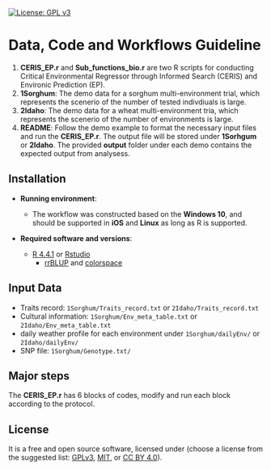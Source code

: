 [![License: GPL v3](https://img.shields.io/badge/License-GPL%20v3-blue.svg)](http://www.gnu.org/licenses/gpl-3.0)

# Data, Code and Workflows Guideline

1. __CERIS_EP.r__ and __Sub_functions_bio.r__ are two R scripts for conducting Critical Environmental Regressor through Informed Search (CERIS) and Environic Prediction (EP).
2. __1Sorghum__: The demo data for a sorghum multi-environment trial, which represents the scenerio of the number of tested indivdiuals is large.
3. __2Idaho__: The demo data for a wheat multi-environment tria, which represents the scenerio of the number of environments is large. 
4. __README__: Follow the demo example to format the necessary input files and run the __CERIS_EP.r__. The output file will be stored under __1Sorhgum__ or __2Idaho__. The provided __output__ folder under each demo contains the expected output from analysess.

## Installation

- __Running environment__: 
    - The workflow was constructed based on the __Windows 10__, and should be supported in __iOS__ and __Linux__ as long as R is supported.

- __Required software and versions__: 
    - [R 4.4.1](https://cran.r-project.org/) or [Rstudio](https://www.rstudio.com/)
        - [rrBLUP](https://cran.r-project.org/web/packages/rrBLUP/index.html) and [colorspace](https://cran.r-project.org/web/packages/colorspace/index.html)


## Input Data

- Traits record: `1Sorghum/Traits_record.txt` or `2Idaho/Traits_record.txt`
- Cultural information: `1Sorghum/Env_meta_table.txt` or `2Idaho/Env_meta_table.txt`
- daily weather profile for each environment under `1Sorghum/dailyEnv/` or `2Idaho/dailyEnv/`
- SNP file: `1Sorghum/Genotype.txt/`


## Major steps

The __CERIS_EP.r__ has 6 blocks of codes, modify and run each block according to the protocol. 

## License
It is a free and open source software, licensed under []() (choose a license from the suggested list:  [GPLv3](https://github.com/github/choosealicense.com/blob/gh-pages/_licenses/gpl-3.0.txt), [MIT](https://github.com/github/choosealicense.com/blob/gh-pages/LICENSE.md), or [CC BY 4.0](https://github.com/github/choosealicense.com/blob/gh-pages/_licenses/cc-by-4.0.txt)).
